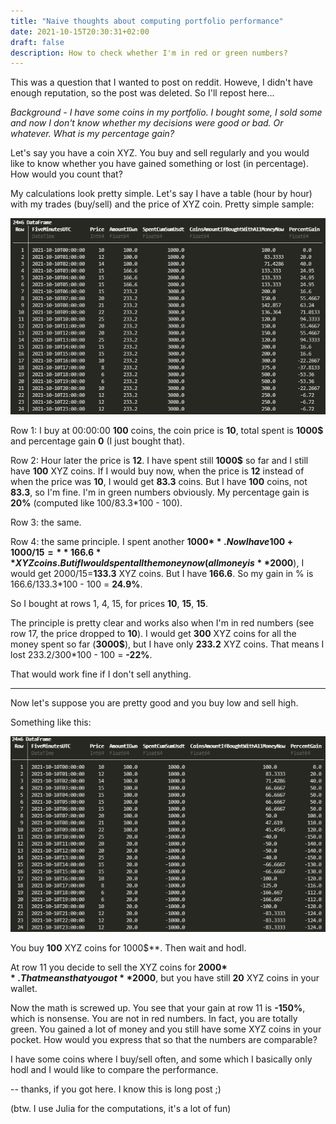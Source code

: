 ```yaml
---
title: "Naive thoughts about computing portfolio performance"
date: 2021-10-15T20:30:31+02:00
draft: false
description: How to check whether I'm in red or green numbers?
---
```


This was a question that I wanted to post on reddit. Howeve, I didn't have enough reputation, so the post was deleted. So I'll repost here...

*Background - I have some coins in my portfolio. I bought some, I sold some and now I don't know whether my decisions were good or bad. Or whatever. What is my percentage gain?*

Let's say you have a coin XYZ. You buy and sell regularly and you would like to know whether you have gained something or lost (in percentage). How would you count that?

My calculations look pretty simple. Let's say I have a table (hour by hour) with my trades (buy/sell) and the price of XYZ coin. Pretty simple sample:

![Simple sample](/images/20211015_simple1.png)

Row 1: I buy at 00:00:00 **100** coins, the coin price is **10**, total spent is **1000$** and percentage gain **0** (I just bought that).

Row 2: Hour later the price is **12**. I have spent still **1000$** so far and I still have **100** XYZ coins. If I would buy now, when the price is **12** instead of when the price was **10**, I would get **83.3** coins.
But I have **100** coins, not **83.3**, so I'm fine. I'm in green numbers obviously. My percentage gain is **20%** (computed like 100/83.3*100 - 100).

Row 3: the same.

Row 4: the same principle. I spent another **1000$**. Now I have 100+1000/15 = **166.6** XYZ coins. But if I would spent all the money now (all money is **2000$**), I would get 2000/15=**133.3** XYZ coins. But I have **166.6**. So my gain in % is 166.6/133.3*100 - 100 = **24.9%**.

So I bought at rows 1, 4, 15, for prices **10**, **15**, **15**.

The principle is pretty clear and works also when I'm in red numbers (see row 17, the price dropped to **10**). I would get **300** XYZ coins for all the money spent so far (**3000$**), but I have only **233.2** XYZ coins. That means I lost 233.2/300*100 - 100 = **-22%**.

That would work fine if I don't sell anything.

------

Now let's suppose you are pretty good and you buy low and sell high.

Something like this:

![Simple sample](/images/20211015_simple2.png)

You buy **100** XYZ coins for 1000$**. Then wait and hodl.

At row 11 you decide to sell the XYZ coins for **2000$**. That means that you got **2000$**, but you have still **20** XYZ coins in your wallet.

Now the math is screwed up. You see that your gain at row 11 is **-150%**, which is nonsense. You are not in red numbers. In fact, you are totally green. You gained a lot of money and you still have some XYZ coins in your pocket.
How would you express that so that the numbers are comparable?

I have some coins where I buy/sell often, and some which I basically only hodl and I would like to compare the performance.

-- thanks, if you got here. I know this is long post ;)


(btw. I use Julia for the computations, it's a lot of fun)